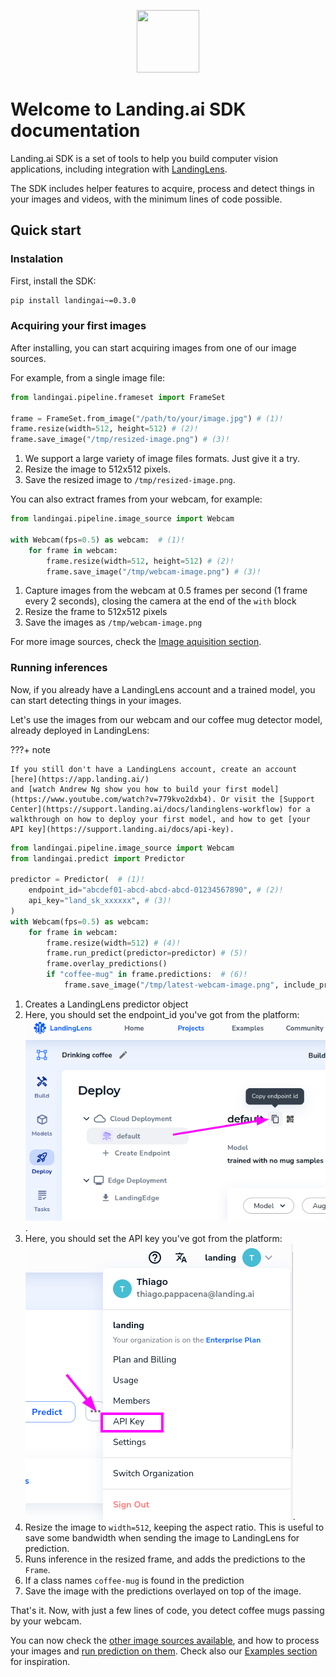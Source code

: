 <p align="center">
  <img width="100" height="100" src="https://github.com/landing-ai/landingai-python/raw/main/assets/avi-logo.png">
</p>

# Welcome to Landing.ai SDK documentation

Landing.ai SDK is a set of tools to help you build computer vision applications, including
integration with [LandingLens](https://app.landing.ai/).

The SDK includes helper features to acquire, process and detect things in your images and videos, with the minimum lines of code possible.

## Quick start


### Instalation
First, install the SDK:

```bash
pip install landingai~=0.3.0
```

### Acquiring your first images
After installing, you can start acquiring images from one of our image sources.

For example, from a single image file:

```py
from landingai.pipeline.frameset import FrameSet

frame = FrameSet.from_image("/path/to/your/image.jpg") # (1)!
frame.resize(width=512, height=512) # (2)!
frame.save_image("/tmp/resized-image.png") # (3)!
```

1. We support a large variety of image files formats. Just give it a try.
2. Resize the image to 512x512 pixels.
3. Save the resized image to `/tmp/resized-image.png`.


You can also extract frames from your webcam, for example:

```py
from landingai.pipeline.image_source import Webcam

with Webcam(fps=0.5) as webcam:  # (1)!
    for frame in webcam:
        frame.resize(width=512, height=512) # (2)!
        frame.save_image("/tmp/webcam-image.png") # (3)!
```

1. Capture images from the webcam at 0.5 frames per second (1 frame every 2 seconds), closing the camera at the end of the `with` block
2. Resize the frame to 512x512 pixels
3. Save the images as `/tmp/webcam-image.png`


For more image sources, check the [Image aquisition section](image-acquisition/image-acquisition.md).


### Running inferences
Now, if you already have a LandingLens account and a trained model, you
can start detecting things in your images.

Let's use the images from our webcam and our coffee mug detector model, already deployed in LandingLens:

???+ note

    If you still don't have a LandingLens account, create an account [here](https://app.landing.ai/)
    and [watch Andrew Ng show you how to build your first model](https://www.youtube.com/watch?v=779kvo2dxb4). Or visit the [Support Center](https://support.landing.ai/docs/landinglens-workflow) for a walkthrough on how to deploy your first model, and how to get [your API key](https://support.landing.ai/docs/api-key).

```py
from landingai.pipeline.image_source import Webcam
from landingai.predict import Predictor

predictor = Predictor(  # (1)!
    endpoint_id="abcdef01-abcd-abcd-abcd-01234567890", # (2)!
    api_key="land_sk_xxxxxx", # (3)!
)
with Webcam(fps=0.5) as webcam:
    for frame in webcam:
        frame.resize(width=512) # (4)!
        frame.run_predict(predictor=predictor) # (5)!
        frame.overlay_predictions()
        if "coffee-mug" in frame.predictions:  # (6)!
            frame.save_image("/tmp/latest-webcam-image.png", include_predictions=True) # (7)!
```

1. Creates a LandingLens predictor object
2. Here, you should set the endpoint_id you've got from the platform: <br/>![How to get endpoint ID](images/copy-endpoint-id.png "How to get endpoint ID").
3. Here, you should set the API key you've got from the platform: <br/> ![How to get the API key](images/menu-api-key.png "How to get the API key").
4. Resize the image to `width=512`, keeping the aspect ratio. This is useful to save some bandwidth when sending the image to LandingLens for prediction.
5. Runs inference in the resized frame, and adds the predictions to the `Frame`.
6. If a class names `coffee-mug` is found in the prediction
7. Save the image with the predictions overlayed on top of the image.

That's it. Now, with just a few lines of code, you detect coffee mugs passing by your webcam.

You can now check the [other image sources available](image-acquisition/image-acquisition.md), and how to process your images and [run prediction on them](inferences/getting-started.md). Check also our [Examples section](examples.md) for inspiration.